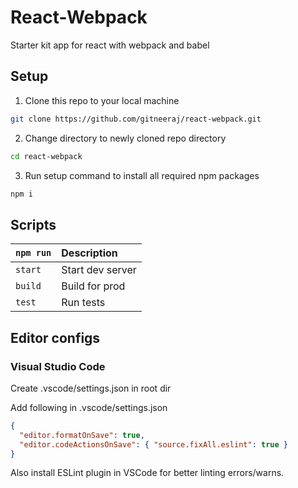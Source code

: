 # React-Webpack

Starter kit app for react with webpack and babel

## Setup

1. Clone this repo to your local machine

```bash
git clone https://github.com/gitneeraj/react-webpack.git
```

2. Change directory to newly cloned repo directory

```bash
cd react-webpack
```

3. Run setup command to install all required npm packages

```bash
npm i
```

## Scripts

| `npm run` | Description      |
| :-------- | :--------------- |
| `start`   | Start dev server |
| `build`   | Build for prod   |
| `test`    | Run tests        |

## Editor configs

### Visual Studio Code

Create .vscode/settings.json in root dir

Add following in .vscode/settings.json

```json
{
  "editor.formatOnSave": true,
  "editor.codeActionsOnSave": { "source.fixAll.eslint": true }
}
```

Also install ESLint plugin in VSCode for better linting errors/warns.
